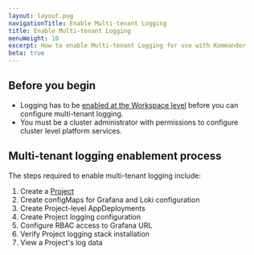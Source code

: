 ```yaml
---
layout: layout.pug
navigationTitle: Enable Multi-tenant Logging
title: Enable Multi-tenant Logging
menuWeight: 10
excerpt: How to enable Multi-tenant Logging for use with Kommander
beta: true
---
```


<!-- markdownlint-disable MD030 -->

## Before you begin

-  Logging has to be [enabled at the Workspace level](../../enable-logging) before you can configure multi-tenant logging.
-  You must be a cluster administrator with permissions to configure cluster level platform services.

## Multi-tenant logging enablement process

The steps required to enable multi-tenant logging include:

1. Create a [Project](../../../projects/#create-a-project)
1. Create configMaps for Grafana and Loki configuration
1. Create Project-level AppDeployments
1. Create Project logging configuration
1. Configure RBAC access to Grafana URL
1. Verify Project logging stack installation
1. View a Project's log data
